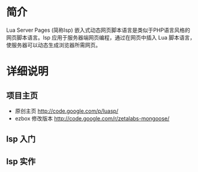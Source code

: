 # 简介 #

Lua Server Pages (简称lsp) 嵌入式动态网页脚本语言是类似于PHP语言风格的网页脚本语言。lsp 应用于服务器端网页编程，通过在网页中插入 Lua 脚本语言，使服务器可以动态生成浏览器所需网页。

# 详细说明 #

## 项目主页 ##
  * 原创主页 http://code.google.com/p/luasp/
  * ezbox 修改版本 http://code.google.com/r/zetalabs-mongoose/

## lsp 入门 ##

## lsp 实作 ##